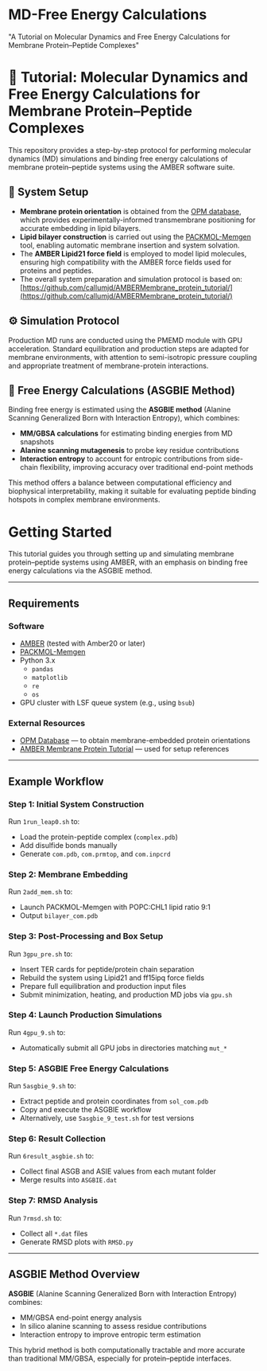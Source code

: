 # MD-Free Energy Calculations
"A Tutorial on Molecular Dynamics and Free Energy Calculations for Membrane Protein–Peptide Complexes"
# 🧬 Tutorial: Molecular Dynamics and Free Energy Calculations for Membrane Protein–Peptide Complexes

This repository provides a step-by-step protocol for performing molecular dynamics (MD) simulations and binding free energy calculations of membrane protein–peptide systems using the AMBER software suite.

## 🧪 System Setup

- **Membrane protein orientation** is obtained from the [OPM database](https://opm.phar.umich.edu), which provides experimentally-informed transmembrane positioning for accurate embedding in lipid bilayers.
- **Lipid bilayer construction** is carried out using the [PACKMOL-Memgen](https://ambermd.org/tutorials/advanced/tutorial20/) tool, enabling automatic membrane insertion and system solvation.
- The **AMBER Lipid21 force field** is employed to model lipid molecules, ensuring high compatibility with the AMBER force fields used for proteins and peptides.
- The overall system preparation and simulation protocol is based on:  
  [https://github.com/callumjd/AMBERMembrane_protein_tutorial/](https://github.com/callumjd/AMBERMembrane_protein_tutorial/)

## ⚙️ Simulation Protocol

Production MD runs are conducted using the PMEMD module with GPU acceleration. Standard equilibration and production steps are adapted for membrane environments, with attention to semi-isotropic pressure coupling and appropriate treatment of membrane-protein interactions.

## 🔬 Free Energy Calculations (ASGBIE Method)

Binding free energy is estimated using the **ASGBIE method** (Alanine Scanning Generalized Born with Interaction Entropy), which combines:

- **MM/GBSA calculations** for estimating binding energies from MD snapshots  
- **Alanine scanning mutagenesis** to probe key residue contributions  
- **Interaction entropy** to account for entropic contributions from side-chain flexibility, improving accuracy over traditional end-point methods  

This method offers a balance between computational efficiency and biophysical interpretability, making it suitable for evaluating peptide binding hotspots in complex membrane environments.

# Getting Started

This tutorial guides you through setting up and simulating membrane protein–peptide systems using AMBER, with an emphasis on binding free energy calculations via the ASGBIE method.

---

## Requirements

### Software
- [AMBER](https://ambermd.org/) (tested with Amber20 or later)
- [PACKMOL-Memgen](https://ambermd.org/tutorials/advanced/tutorial20/)
- Python 3.x
  - `pandas`
  - `matplotlib`
  - `re`
  - `os`
- GPU cluster with LSF queue system (e.g., using `bsub`)

### External Resources
- [OPM Database](https://opm.phar.umich.edu) — to obtain membrane-embedded protein orientations
- [AMBER Membrane Protein Tutorial](https://github.com/callumjd/AMBERMembrane_protein_tutorial/) — used for setup references

---

## Example Workflow

### Step 1: Initial System Construction
Run `1run_leap0.sh` to:
- Load the protein-peptide complex (`complex.pdb`)
- Add disulfide bonds manually
- Generate `com.pdb`, `com.prmtop`, and `com.inpcrd`

### Step 2: Membrane Embedding
Run `2add_mem.sh` to:
- Launch PACKMOL-Memgen with POPC:CHL1 lipid ratio 9:1
- Output `bilayer_com.pdb`

### Step 3: Post-Processing and Box Setup
Run `3gpu_pre.sh` to:
- Insert TER cards for peptide/protein chain separation
- Rebuild the system using Lipid21 and ff15ipq force fields
- Prepare full equilibration and production input files
- Submit minimization, heating, and production MD jobs via `gpu.sh`

### Step 4: Launch Production Simulations
Run `4gpu_9.sh` to:
- Automatically submit all GPU jobs in directories matching `mut_*`

### Step 5: ASGBIE Free Energy Calculations
Run `5asgbie_9.sh` to:
- Extract peptide and protein coordinates from `sol_com.pdb`
- Copy and execute the ASGBIE workflow  
- Alternatively, use `5asgbie_9_test.sh` for test versions

### Step 6: Result Collection
Run `6result_asgbie.sh` to:
- Collect final ASGB and ASIE values from each mutant folder
- Merge results into `ASGBIE.dat`

### Step 7: RMSD Analysis
Run `7rmsd.sh` to:
- Collect all `*.dat` files
- Generate RMSD plots with `RMSD.py`

---

## ASGBIE Method Overview

**ASGBIE** (Alanine Scanning Generalized Born with Interaction Entropy) combines:
- MM/GBSA end-point energy analysis  
- In silico alanine scanning to assess residue contributions  
- Interaction entropy to improve entropic term estimation  

This hybrid method is both computationally tractable and more accurate than traditional MM/GBSA, especially for protein–peptide interfaces.
